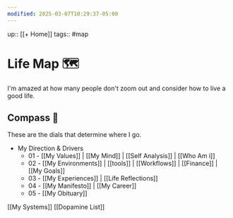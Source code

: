 ```yaml
---
modified: 2025-03-07T10:29:37-05:00
---
```

up:: [[+ Home]]
tags:: #map 


# Life Map 🗺
I'm amazed at how many people don't zoom out and consider how to live a good life.

## Compass 🧭
These are the dials that determine where I go.

- My Direction & Drivers
	- 01 - [[My Values]] | [[My Mind]] | [[Self Analysis]] | [[Who Am i]]
	- 02 - [[My Environments]] | [[tools]] | [[Workflows]] | [[Finance]] | [[My Goals]] 
	- 03 - [[My Experiences]] |  [[Life Reflections]]
	- 04 - [[My Manifesto]] | [[My Career]]
	- 05 - [[My Obituary]]

[[My Systems]]
[[Dopamine List]]